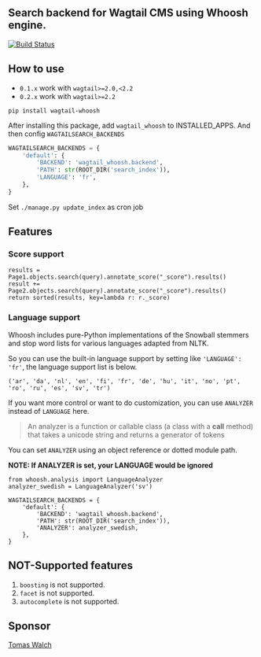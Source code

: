 ## Search backend for Wagtail CMS using Whoosh engine.

[![Build Status](https://travis-ci.org/wagtail/wagtail-whoosh.svg?branch=master)](https://travis-ci.org/wagtail/wagtail-whoosh)

## How to use

* `0.1.x` work with `wagtail>=2.0,<2.2`
* `0.2.x` work with `wagtail>=2.2`

`pip install wagtail-whoosh`

After installing this package, add `wagtail_whoosh` to INSTALLED_APPS. And then config `WAGTAILSEARCH_BACKENDS`

```python
WAGTAILSEARCH_BACKENDS = {
    'default': {
        'BACKEND': 'wagtail_whoosh.backend',
        'PATH': str(ROOT_DIR('search_index')),
        'LANGUAGE': 'fr',
    },
}
```

Set `./manage.py update_index` as cron job

## Features

### Score support

```
results = Page1.objects.search(query).annotate_score("_score").results()
result += Page2.objects.search(query).annotate_score("_score").results()
return sorted(results, key=lambda r: r._score)
```

### Language support

Whoosh includes pure-Python implementations of the Snowball stemmers and stop word lists for various languages adapted from NLTK.

So you can use the built-in language support by setting like `'LANGUAGE': 'fr'`, the language support list is below.

`('ar', 'da', 'nl', 'en', 'fi', 'fr', 'de', 'hu', 'it', 'no', 'pt', 'ro', 'ru', 'es', 'sv', 'tr')`

If you want more control or want to do customization, you can use `ANALYZER` instead of `LANGUAGE` here.

> An analyzer is a function or callable class (a class with a __call__ method) that takes a unicode string and returns a generator of tokens

You can set `ANALYZER` using an object reference or dotted module path.

**NOTE: If ANALYZER is set, your LANGUAGE would be ignored**

```
from whoosh.analysis import LanguageAnalyzer
analyzer_swedish = LanguageAnalyzer('sv')

WAGTAILSEARCH_BACKENDS = {
    'default': {
        'BACKEND': 'wagtail_whoosh.backend',
        'PATH': str(ROOT_DIR('search_index')),
        'ANALYZER': analyzer_swedish,
    },
}
```

## NOT-Supported features

1. `boosting` is not supported.
2. `facet` is not supported.
3. `autocomplete` is not supported.

## Sponsor

[Tomas Walch](https://github.com/tjwalch)

